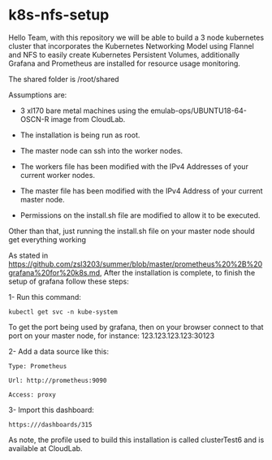 # k8s-nfs-setup

Hello Team, with this repository we will be able to build a 3 node kubernetes cluster
that incorporates the Kubernetes Networking Model using Flannel and NFS to easily create Kubernetes Persistent Volumes, additionally
Grafana and Prometheus are installed for resource usage monitoring.

The shared folder is /root/shared

Assumptions are:

* 3 xl170 bare metal machines using the emulab-ops/UBUNTU18-64-OSCN-R image from CloudLab.

* The installation is being run as root.

* The master node can ssh into the worker nodes.

* The workers file has been modified with the IPv4 Addresses of your current worker nodes.

* The master file has been modified with the IPv4 Address of your current master node.

* Permissions on the install.sh file are modified to allow it to be executed.
    
Other than that, just running the install.sh file on your master node should get everything working

As stated in https://github.com/zsl3203/summer/blob/master/prometheus%20%2B%20grafana%20for%20k8s.md,
After the installation is complete, to finish the setup of grafana follow these steps:

1- Run this command:
    
    kubectl get svc -n kube-system
    
    
   To get the port being used by grafana, then on your browser connect to that port on your master node, for instance: 123.123.123.123:30123
   
2- Add a data source like this:

    Type: Prometheus
    
    Url: http://prometheus:9090
    
    Access: proxy
    
3- Import this dashboard:

    https:///dashboards/315


As note, the profile used to build this installation is called clusterTest6 and is available at CloudLab.
